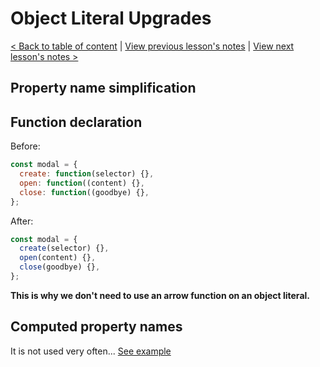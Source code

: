 # Object Literal Upgrades

[< Back to table of content](../README.md) |
[View previous lesson's notes](../08-Say.Hello.to...Spread.and...Rest/Lesson.notes.md) |
[View next lesson's notes >](../10-Promises/Lesson.notes.md)

## Property name simplification

## Function declaration

Before:

```js
const modal = {
  create: function(selector) {},
  open: function((content) {},
  close: function((goodbye) {},
};
```

After:

```js
const modal = {
  create(selector) {},
  open(content) {},
  close(goodbye) {},
};
```

**This is why we don't need to use an arrow function on an object literal.**

## Computed property names

It is not used very often... [See example](09%20-%20Object%20Literal%20/object-literal-upgrades.html)

